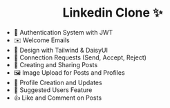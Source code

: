 <h1 align="center">Linkedin Clone ✨</h1>

- 🔐 Authentication System with JWT
- ✉️ Welcome Emails
- 🎨 Design with Tailwind & DaisyUI
- 🤝 Connection Requests (Send, Accept, Reject)
- 📝 Creating and Sharing Posts
- 🖼️ Image Upload for Posts and Profiles
- 👤 Profile Creation and Updates
- 👥 Suggested Users Feature
- 👍 Like and Comment on Posts
